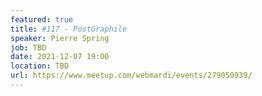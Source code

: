 ```yaml
---
featured: true
title: #117 - PostGraphile
speaker: Pierre Spring
job: TBD
date: 2021-12-07 19:00
location: TBD
url: https://www.meetup.com/webmardi/events/279050939/
---
```

